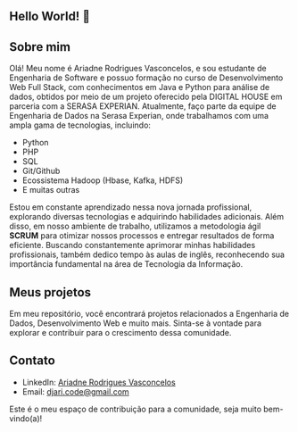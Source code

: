 ## Hello World! 👋

## Sobre mim
Olá! Meu nome é Ariadne Rodrigues Vasconcelos, e sou estudante de Engenharia de Software e possuo formação no curso de Desenvolvimento Web Full Stack, com conhecimentos em Java e Python para análise de dados, obtidos por meio de um projeto oferecido pela DIGITAL HOUSE em parceria com a SERASA EXPERIAN. Atualmente, faço parte da equipe de Engenharia de Dados na Serasa Experian, onde trabalhamos com uma ampla gama de tecnologias, incluindo:

- Python
- PHP
- SQL
- Git/Github
- Ecossistema Hadoop (Hbase, Kafka, HDFS)
- E muitas outras

Estou em constante aprendizado nessa nova jornada profissional, explorando diversas tecnologias e adquirindo habilidades adicionais. Além disso, em nosso ambiente de trabalho, utilizamos a metodologia ágil **SCRUM** para otimizar nossos processos e entregar resultados de forma eficiente. Buscando constantemente aprimorar minhas habilidades profissionais, também dedico tempo às aulas de inglês, reconhecendo sua importância fundamental na área de Tecnologia da Informação.

## Meus projetos
Em meu repositório, você encontrará projetos relacionados a Engenharia de Dados, Desenvolvimento Web e muito mais. Sinta-se à vontade para explorar e contribuir para o crescimento dessa comunidade.

## Contato
- LinkedIn: [Ariadne Rodrigues Vasconcelos](https://www.linkedin.com/in/devari)
- Email: djari.code@gmail.com
  
Este é o meu espaço de contribuição para a comunidade, seja muito bem-vindo(a)!
